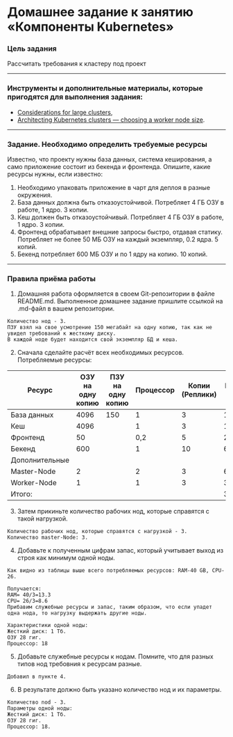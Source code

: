 # Домашнее задание к занятию «Компоненты Kubernetes»

### Цель задания

Рассчитать требования к кластеру под проект

------

### Инструменты и дополнительные материалы, которые пригодятся для выполнения задания:

- [Considerations for large clusters](https://kubernetes.io/docs/setup/best-practices/cluster-large/),
- [Architecting Kubernetes clusters — choosing a worker node size](https://learnk8s.io/kubernetes-node-size).

------

### Задание. Необходимо определить требуемые ресурсы
Известно, что проекту нужны база данных, система кеширования, а само приложение состоит из бекенда и фронтенда. Опишите, какие ресурсы нужны, если известно:

1. Необходимо упаковать приложение в чарт для деплоя в разные окружения. 
2. База данных должна быть отказоустойчивой. Потребляет 4 ГБ ОЗУ в работе, 1 ядро. 3 копии. 
3. Кеш должен быть отказоустойчивый. Потребляет 4 ГБ ОЗУ в работе, 1 ядро. 3 копии. 
4. Фронтенд обрабатывает внешние запросы быстро, отдавая статику. Потребляет не более 50 МБ ОЗУ на каждый экземпляр, 0.2 ядра. 5 копий. 
5. Бекенд потребляет 600 МБ ОЗУ и по 1 ядру на копию. 10 копий.

----


### Правила приёма работы

1. Домашняя работа оформляется в своем Git-репозитории в файле README.md. Выполненное домашнее задание пришлите ссылкой на .md-файл в вашем репозитории.
```
Количество нод - 3.
ПЗУ взял на свое усмотрение 150 мегабайт на одну копию, так как не увидел требований к жесткому диску.
В каждой ноде будет находится свой экземпляр БД и кеша.
```

2. Сначала сделайте расчёт всех необходимых ресурсов.
Потребляемые ресурсы:

| Ресурс       | ОЗУ на одну копию | ПЗУ на одну копию | Процессор | Копии (Реплики) | Всего ОЗУ | Всего ПЗУ | Процессор |
|--------------|-------------------|-------------------|-----------|-------          |-----------|-----------|-----------|
|База данных   | 4096              | 150               | 1         | 3               | 12288     | 450       | 3         |
| Кеш          | 4096              |                   | 1         | 3               | 12288     |           | 3         |
| Фронтенд     | 50                |                   | 0,2       | 5               | 250       |           | 1         |
|Бекенд        | 600               |                   | 1         | 10              |6000       |           | 10        |
|Дополнительные|                   |                   |           |                 |           |           |           |
|Master-Node   | 2                 |                   | 2         | 3               |6000       |           | 6         |
|Worker-Node   | 1                 |                   | 1         | 3               |3000       |           | 3         |
|Итого:        |                   |                   |           |                 |39826      |450        | 26        |


3. Затем прикиньте количество рабочих нод, которые справятся с такой нагрузкой.

```
Количество рабочих нод, которые справятся с нагрузкой - 3.
Количество master-Node: 3.
```

4. Добавьте к полученным цифрам запас, который учитывает выход из строя как минимум одной ноды.

```
Как видно из таблицы выше всего потребляемых ресурсов: RAM-40 GB, CPU-26.

Получается:
RAM= 40/3=13.3
CPU= 26/3=8.6
Прибавим служебные ресурсы и запас, таким образом, что если упадет одна нода, то нагрузку выдержать другие ноды.

Характеристики одной ноды:
Жесткий диск: 1 Tб.
ОЗУ 28 гиг.
Процессор: 18

```
5. Добавьте служебные ресурсы к нодам. Помните, что для разных типов нод требовния к ресурсам разные.
```
Добавил в пункте 4.
```

6. В результате должно быть указано количество нод и их параметры.

```
Количество nod - 3.
Параметры одной ноды:
Жесткий диск: 1 Tб.
ОЗУ 28 гиг.
Процессор: 18.

```
